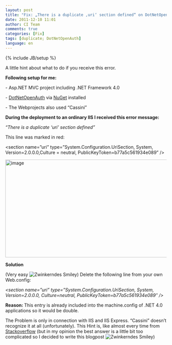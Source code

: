 ```yaml
---
layout: post
title: "Fix: „There is a duplicate ‚uri‘ section defined“ on DotNetOpenAuth"
date: 2011-12-10 11:01
author: CI Team
comments: true
categories: [Fix]
tags: [duplicate; DotNetOpenAuth]
language: en
---
```

{% include JB/setup %}

  <p><b></b></p>  <p>A little hint about what to do if you receive this error.</p>  <p><b>Following setup for me:</b></p>  <p>- Asp.NET MVC project including .NET Framework 4.0</p>  <p>- <a href="http://www.dotnetopenauth.net/">DotNetOpenAuth</a> via <a href="http://nuget.org/">NuGet</a> installed</p>  <p>- The Webprojects also used “Cassini”</p>  <p><b></b></p>  <p><b>During the deployment to an ordinary IIS I received this error message:</b></p>  <p><b></b></p>  <p><i>“There is a duplicate ‘uri’ section defined”</i></p>  <p><i></i></p>  <p>This line was marked in red:</p>  <p>&lt;section name=”uri” type=”System.Configuration.UriSection, System, Version=2.0.0.0,Culture = neutral, PublicKeyToken=b77a5c561934e089” /&gt;</p>  <p><img style="background-image: none; border-bottom: 0px; border-left: 0px; padding-left: 0px; padding-right: 0px; border-top: 0px; border-right: 0px; padding-top: 0px" title="image" border="0" alt="image" src="{{BASE_PATH}}/assets/wp-images-de/image_thumb601.png" width="593" height="306" /></p>  <p><b></b></p>  <p><b>Solution</b></p>  <p><b></b></p>  <p>(Very easy <img style="border-bottom-style: none; border-left-style: none; border-top-style: none; border-right-style: none" class="wlEmoticon wlEmoticon-winkingsmile" alt="Zwinkerndes Smiley" src="{{BASE_PATH}}/assets/wp-images-en/wlEmoticon-winkingsmile30.png" />) Delete the following line from your own Web.config:</p>  <p><em>&lt;section name=”uri” type=”System.Configuration.UriSection, System, Version=2.0.0.0, Culture=neutral, PublicKeyToken=b77a5c561934e089″ /&gt;</em></p>  <p><b></b></p>  <p><b>Reason: </b>This entry is already included into the machine.config of .NET 4.0 applications so it would be double. </p>  <p>The Problem is only in connection with IIS and IIS Express. “Cassini” doesn’t recognize it at all (unfortunately). This Hint is, like almost every time from <a href="http://stackoverflow.com/questions/2475329/steps-to-investigate-cause-of-web-config-duplicate-section">Stackoverflow</a> (but in my opinion the best answer is a little bit too complicated so I decided to write this blogpost <img style="border-bottom-style: none; border-left-style: none; border-top-style: none; border-right-style: none" class="wlEmoticon wlEmoticon-winkingsmile" alt="Zwinkerndes Smiley" src="{{BASE_PATH}}/assets/wp-images-en/wlEmoticon-winkingsmile30.png" />) </p>
